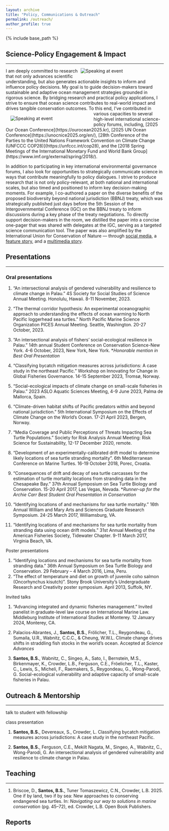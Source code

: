 ```yaml
---
layout: archive
title: "Policy, Communications & Outreach"
permalink: /outreach/
author_profile: true
---
```


{% include base_path %}

## Science-Policy Engagement & Impact
<hr />

<figure style="float: right; margin: 0 15px 15px 0; vertical-align: top; width: 250px;">
  <img src="https://biancasantosphd.github.io/images/cop.png" alt="Speaking at event" style="max-width: 100%; display: block;" />
</figure> I am deeply committed to research that not only advances scientific understanding, but also generates actionable insights to inform and influence policy decisions. My goal is to guide decision-makers toward sustainable and adaptive ocean management strategies grounded in rigorous science. By bridging research and practical policy applications, I strive to ensure that ocean science contributes to real-world impact and drives tangible conservation outcomes.

<figure style="float: left; vertical-align: top; margin: 15px; width: 250px;">
  <img src="https://biancasantosphd.github.io/images/BBNJ one pager.png" alt="Speaking at event" style="max-width: 100%; display: block;" />
</figure>To this end, I’ve contributed in various capacities to several high-level international science-policy forums, including, [2025 Our Ocean Conference](https://ourocean2025.kr), [2025 UN Ocean Conference](https://unocnice2025.org/en/), [28th Conference of the Parties to the United Nations Framework Convention on Climate Change (UNFCCC COP28)](https://unfccc.int/cop28), and the [2018 Spring Meetings of the International Monetary Fund and World Bank Group](https://www.imf.org/external/spring/2018/).

In addition to participating in key international environmental governance forums, I also look for opportunities to strategically communicate science in ways that contribute meaningfully to policy dialogues. I strive to produce research that is not only policy-relevant, at both national and international scales, but also timed and positioned to inform key decision-making moments. For example, I co-authored a paper on the diverse benefits of the proposed biodiversity beyond national jurisdiction (BBNJ) treaty, which was strategically published just days before the 5th Session of the Intergovernmental Conference (IGC) on the BBNJ treaty to inform discussions during a key phase of the treaty negotiations. To directly support decision-makers in the room, we distilled the paper into a concise one-pager that was shared with delegates at the IGC, serving as a targeted science communication tool. The paper was also amplified by the International Union for Conservation of Nature — through [social media](https://x.com/IUCN/status/1631329892997447680), a [feature story](https://iucn.org/story/202306/laying-foundation-rapid-effective-and-equitable-implementation-new-high-seas), and a [multimedia story](https://iucn.org/story/202306/laying-foundation-rapid-effective-and-equitable-implementation-new-high-seas).

## Presentations 
<hr />

### Oral presentations
1.	“An intersectional analysis of gendered vulnerability and resilience to climate change in Palau.” 4S Society for Social Studies of Science Annual Meeting. Honolulu, Hawaii. 8-11 November, 2023.

2.	“The thermal corridor hypothesis: An experimental oceanographic approach to understanding the effects of ocean warming to North Pacific loggerhead sea turtles.” North Pacific Marine Science Organization PICES Annual Meeting. Seattle, Washington. 20-27 October, 2023.

3.	“An intersectional analysis of fishers’ social-ecological resilience in Palau.” 14th annual Student Conference on Conservation Science-New York. 4-6 October, 2023, New York, New York. \**Honorable mention in Best Oral Presentation*

4.	“Classifying bycatch mitigation measures across jurisdictions: A case study in the northeast Pacific.” Workshop on Innovating for Change in Global Fisheries Governance. 14-15 September 2023, Tromsø, Norway.

5.	“Social-ecological impacts of climate change on small-scale fisheries in Palau.” 2023 ASLO Aquatic Sciences Meeting, 4-9 June 2023, Palma de Mallorca, Spain.

6.	“Climate-driven habitat shifts of Pacific predators within and beyond national jurisdiction.” 5th International Symposium on the Effects of Climate Change on the World’s Ocean. 17-21 April 2023, Bergen, Norway. 

7.	“Media Coverage and Public Perceptions of Threats Impacting Sea Turtle Populations.” Society for Risk Analysis Annual Meeting: Risk Science for Sustainability, 12-17 December 2020, remote.

8.	“Development of an experimentally-calibrated drift model to determine likely locations of sea turtle stranding mortality”. 6th Mediterranean Conference on Marine Turtles. 16-19 October 2018, Porec, Croatia.

9.	“Consequences of drift and decay of sea turtle carcasses for the estimation of turtle mortality locations from stranding data in the Chesapeake Bay.” 37th Annual Symposium on Sea Turtle Biology and Conservation. 15-20 April 2017, Las Vegas, Nevada. \**Runner-up for the Archie Carr Best Student Oral Presentation in Conservation*

10.	“Identifying locations of and mechanisms for sea turtle mortality.” 16th Annual William and Mary Arts and Sciences Graduate Research Symposium. 24-25 March 2017, Williamsburg, VA. 
11.	“Identifying locations of and mechanisms for sea turtle mortality from stranding data using ocean drift models.” 31st Annual Meeting of the American Fisheries Society, Tidewater Chapter. 9-11 March 2017, Virginia Beach, VA.

Poster presentations
1.	“Identifying locations and mechanisms for sea turtle mortality from stranding data.” 36th Annual Symposium on Sea Turtle Biology and Conservation. 29 February – 4 March 2016, Lima, Peru.
2.	“The effect of temperature and diet on growth of juvenile coho salmon (Oncorhynchus kisutch)”. Stony Brook University’s Undergraduate Research and Creativity poster symposium. April 2013, Suffolk, NY.

Invited talks
1.	“Advancing integrated and dynamic fisheries management.” Invited panelist in graduate-level law course on International Marine Law. Middleburg Institute of International Studies at Monterey. 12 January 2024, Monterey, CA.


1. Palacios-Abrantes, J., **Santos, B.S.**, Frölicher, T.L., Reygondeau, G., Sumaila, U.R., Wabnitz, C.C.C., & Cheung, W.W.L. Climate change drives shifts in straddling fish stocks in the world’s ocean. Accepted at *Science Advances*

2. **Santos, B.S.**, Wabnitz, C., Singeo, A., Sato, I., Bernstein, M.S., Birkenmayer, K., Crowder, L.B., Ferguson, C.E., Fröelicher, T.L., Kaster, C., Lewis, S., Micheli, F., Raemakers, S., Reygondeau, G., Wong-Parodi, G. Social-ecological vulnerability and adaptive capacity of small-scale fisheries in Palau. 

## Outreach & Mentorship  
<hr />

talk to student with fellowship

class presentation

1. **Santos, B.S.**, Devereaux, S., Crowder, L. Classifying bycatch mitigation measures across jurisdictions: A case study in the northeast Pacific.

2. **Santos, B.S.**, Ferguson, C.E., Mekilt Nagata, M., Singeo, A., Wabnitz, C., Wong-Parodi, G. An intersectional analysis of gendered vulnerability and resilience to climate change in Palau.

## Teaching 
<hr />

1. Briscoe, D., **Santos, B.S.**, Tuner Tomaszewicz, C.N., Crowder, L.B. 2025. One if by land, two if by sea: New approaches to conserving endangered sea turtles. In: *Navigating our way to solutions in marine conservation* (pg. 45–72), ed. Crowder, L.B. Open Book Publishers.  <a href="https://doi.org/10.11647/obp.0395.04" target="_blank" style="text-decoration: none;"> <i class="fas fa-link pub-icon"></i> </a>
<a href="/files/Briscoe et al 2025 New approaches to conserving endangered sea turtles.pdf" target="_blank" style="text-decoration: none;"> <i class="fas fa-file-pdf"></i></a>

## Reports  



